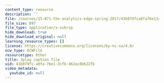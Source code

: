 ```yaml
---
content_type: resource
description: ''
file: /courses/15-071-the-analytics-edge-spring-2017/43b079fca8fa76e13cfb462ac8b622fb_MYcoFYXPba4.srt
file_size: 897
file_type: application/x-subrip
hide_download: true
hide_download_original: null
learning_resource_types: []
license: https://creativecommons.org/licenses/by-nc-sa/4.0/
ocw_type: OCWFile
resourcetype: Other
title: 3play caption file
uid: 43b079fc-a8fa-76e1-3cfb-462ac8b622fb
video_metadata:
  youtube_id: null
---
```

